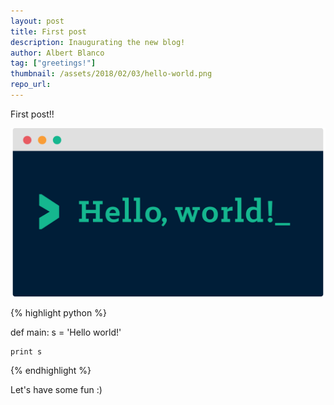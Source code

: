 ```yaml
---
layout: post
title: First post
description: Inaugurating the new blog!
author: Albert Blanco
tag: ["greetings!"]
thumbnail: /assets/2018/02/03/hello-world.png
repo_url: 
---
```


First post!!

![Image not found!](/assets/2018/02/03/hello-world.png)

{% highlight python %}

def main:
    s = 'Hello world!'
    
    print s

{% endhighlight %}

Let's have some fun :)
